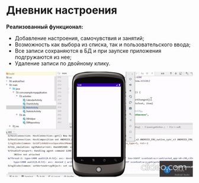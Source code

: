 # Дневник настроения
**Реализованный функционал:**
* Добавление настроения, самочувствия и занятий;
* Возможность как выбора из списка, так и пользовательского ввода;
* Все записи сохраняются в БД и при заупске приложения подгружаются из нее;
* Удаление записи по двойному клику.


![](https://github.com/moevm/adfmp1h21-mood/blob/main/doc/screencast.gif?raw=true)
